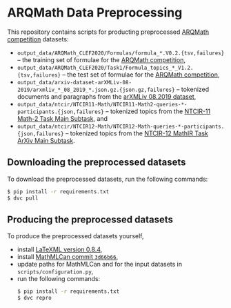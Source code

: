 # ARQMath Data Preprocessing

This repository contains scripts for producting preprocessed [ARQMath
competition][ARQMath] datasets:

- `output_data/ARQMath_CLEF2020/Formulas/formula_*.V0.2.{tsv,failures}` – the training set of formulae for the [ARQMath competition][ARQMath],
- `output_data/ARQMath_CLEF2020/Task1/Formula_topics_*_V1.2.{tsv,failures}` – the test set of formulae for the [ARQMath competition][ARQMath],
- `output_data/arxiv-dataset-arXMLiv-08-2019/arxmliv_*_08_2019_*.json.gz.{json.gz,failures}` – tokenized documents and paragraphs from the [arXMLiv 08.2019 dataset][arXMLiv],
- `output_data/ntcir/NTCIR11-Math/NTCIR11-Math2-queries-*-participants.{json,failures}` – tokenized topics from the [NTCIR-11 Math-2 Task Main Subtask][ntcir-11-math-2], and
- `output_data/ntcir/NTCIR12-Math/NTCIR12-Math-queries-*-participants.{json,failures}` – tokenized topics from the [NTCIR-12 MathIR Task ArXiv Main Subtask][ntcir-12-mathir].

## Downloading the preprocessed datasets

To download the preprocessed datasets, run the following commands:

```sh
$ pip install -r requirements.txt
$ dvc pull
```

## Producing the preprocessed datasets

To produce the preprocessed datasets yourself,

- install [LaTeXML version 0.8.4][latexml],
- install [MathMLCan commit `3d66b66`][mathmlcan],
- update paths for MathMLCan and for the input datasets in `scripts/configuration.py`,
- run the following commands:
    ```sh
    $ pip install -r requirements.txt
    $ dvc repro
    ```

 [arqmath]:         https://www.cs.rit.edu/~dprl/ARQMath/ (Answer Retrieval for Questions on Math)
 [arxmliv]:         https://sigmathling.kwarc.info/resources/arxmliv-dataset-082019/ (arXMLiv 08.2019 – An HTML5 dataset for arXiv.org)
 [latexml]:         https://dlmf.nist.gov/LaTeXML/ (LaTeXML: A LaTeX to XML/HTML/MathML Converter)
 [mathmlcan]:       https://github.com/MIR-MU/MathMLCan (MathMLCan – Canonicalization of different MathML encodings of equivalent formulae)
 [ntcir-11-math-2]: http://citeseerx.ist.psu.edu/viewdoc/download?doi=10.1.1.686.444&rep=rep1&type=pdf (NTCIR-11 Math-2 Task Overview)
 [ntcir-12-mathir]: https://www.cs.rit.edu/~rlaz/files/ntcir12-mathir.pdf (NTCIR-12 MathIR Task Overview)
